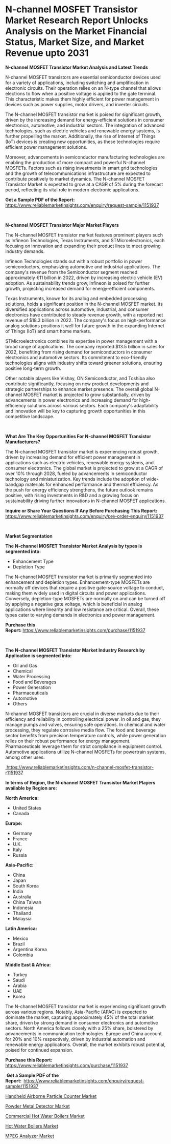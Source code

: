 <p><h1>N-channel MOSFET Transistor Market Research Report Unlocks Analysis on the Market Financial Status, Market Size, and Market Revenue upto 2031</h1></p><p><strong>N-channel MOSFET Transistor Market Analysis and Latest Trends</strong></p>
<p><p>N-channel MOSFET transistors are essential semiconductor devices used for a variety of applications, including switching and amplification in electronic circuits. Their operation relies on an N-type channel that allows electrons to flow when a positive voltage is applied to the gate terminal. This characteristic makes them highly efficient for power management in devices such as power supplies, motor drivers, and inverter circuits.</p><p>The N-channel MOSFET transistor market is poised for significant growth, driven by the increasing demand for energy-efficient solutions in consumer electronics, automotive, and industrial sectors. The integration of advanced technologies, such as electric vehicles and renewable energy systems, is further propelling the market. Additionally, the rise of Internet of Things (IoT) devices is creating new opportunities, as these technologies require efficient power management solutions.</p><p>Moreover, advancements in semiconductor manufacturing technologies are enabling the production of more compact and powerful N-channel MOSFETs. Factors such as rising investments in smart grid technologies and the growth of telecommunications infrastructure are expected to contribute positively to market dynamics. The N-channel MOSFET Transistor Market is expected to grow at a CAGR of 5% during the forecast period, reflecting its vital role in modern electronic applications.</p></p>
<p><strong>Get a Sample PDF of the Report:&nbsp;</strong> <a href="https://www.reliablemarketinsights.com/enquiry/request-sample/1151937?utm_campaign=1393&utm_medium=2&utm_source=Github&utm_content=ia&utm_term=19102024&utm_id=n-channel-mosfet-transistor">https://www.reliablemarketinsights.com/enquiry/request-sample/1151937</a></p>
<p>&nbsp;</p>
<p><strong>N-channel MOSFET Transistor Major Market Players</strong></p>
<p><p>The N-channel MOSFET transistor market features prominent players such as Infineon Technologies, Texas Instruments, and STMicroelectronics, each focusing on innovation and expanding their product lines to meet growing industry demands.</p><p>Infineon Technologies stands out with a robust portfolio in power semiconductors, emphasizing automotive and industrial applications. The company's revenue from the Semiconductor segment reached approximately €11 billion in 2022, driven by increasing electric vehicle (EV) adoption. As sustainability trends grow, Infineon is poised for further growth, projecting increased demand for energy-efficient components.</p><p>Texas Instruments, known for its analog and embedded processing solutions, holds a significant position in the N-channel MOSFET market. Its diversified applications across automotive, industrial, and consumer electronics have contributed to steady revenue growth, with a reported net revenue of $18.3 billion in 2022. The company's focus on high-performance analog solutions positions it well for future growth in the expanding Internet of Things (IoT) and smart home markets.</p><p>STMicroelectronics combines its expertise in power management with a broad range of applications. The company reported $13.5 billion in sales for 2022, benefiting from rising demand for semiconductors in consumer electronics and automotive sectors. Its commitment to eco-friendly technologies aligns with industry shifts toward greener solutions, ensuring positive long-term growth.</p><p>Other notable players like Vishay, ON Semiconductor, and Toshiba also contribute significantly, focusing on new product developments and strategic partnerships to enhance market presence. The overall global N-channel MOSFET market is projected to grow substantially, driven by advancements in power electronics and increasing demand for high-efficiency solutions across various sectors. Each company's adaptability and innovation will be key to capturing growth opportunities in this competitive landscape.</p></p>
<p>&nbsp;</p>
<p><strong>What Are The Key Opportunities For N-channel MOSFET Transistor Manufacturers?</strong></p>
<p><p>The N-channel MOSFET transistor market is experiencing robust growth, driven by increasing demand for efficient power management in applications such as electric vehicles, renewable energy systems, and consumer electronics. The global market is projected to grow at a CAGR of over 10% through 2028, fueled by advancements in semiconductor technology and miniaturization. Key trends include the adoption of wide-bandgap materials for enhanced performance and thermal efficiency. As the push for energy efficiency strengthens, the future outlook remains positive, with rising investments in R&D and a growing focus on sustainability driving further innovations in N-channel MOSFET applications.</p></p>
<p><strong>Inquire or Share Your Questions If Any Before Purchasing This Report:</strong> <a href="https://www.reliablemarketinsights.com/enquiry/pre-order-enquiry/1151937?utm_campaign=1393&utm_medium=2&utm_source=Github&utm_content=ia&utm_term=19102024&utm_id=n-channel-mosfet-transistor">https://www.reliablemarketinsights.com/enquiry/pre-order-enquiry/1151937</a></p>
<p>&nbsp;</p>
<p><strong>Market Segmentation</strong></p>
<p><strong>The N-channel MOSFET Transistor Market Analysis by types is segmented into:</strong></p>
<p><ul><li>Enhancement Type</li><li>Depletion Type</li></ul></p>
<p><p>The N-channel MOSFET transistor market is primarily segmented into enhancement and depletion types. Enhancement-type MOSFETs are normally off devices that require a positive gate-source voltage to conduct, making them widely used in digital circuits and power applications. Conversely, depletion-type MOSFETs are normally on and can be turned off by applying a negative gate voltage, which is beneficial in analog applications where linearity and low resistance are critical. Overall, these types cater to varying demands in electronics and power management.</p></p>
<p><strong>Purchase this Report:&nbsp;</strong><a href="https://www.reliablemarketinsights.com/purchase/1151937?utm_campaign=1393&utm_medium=2&utm_source=Github&utm_content=ia&utm_term=19102024&utm_id=n-channel-mosfet-transistor">https://www.reliablemarketinsights.com/purchase/1151937</a></p>
<p>&nbsp;</p>
<p><strong>The N-channel MOSFET Transistor Market Industry Research by Application is segmented into:</strong></p>
<p><ul><li>Oil and Gas</li><li>Chemical</li><li>Water Processing</li><li>Food and Beverages</li><li>Power Generation</li><li>Pharmaceuticals</li><li>Automotive</li><li>Others</li></ul></p>
<p><p>N-channel MOSFET transistors are crucial in diverse markets due to their efficiency and reliability in controlling electrical power. In oil and gas, they manage pumps and valves, ensuring safe operations. In chemical and water processing, they regulate corrosive media flow. The food and beverage sector benefits from precision temperature controls, while power generation relies on their robust performance for energy management. Pharmaceuticals leverage them for strict compliance in equipment control. Automotive applications utilize N-channel MOSFETs for powertrain systems, among other uses.</p></p>
<p><a href="https://www.reliablemarketinsights.com/n-channel-mosfet-transistor-r1151937?utm_campaign=1393&utm_medium=2&utm_source=Github&utm_content=ia&utm_term=19102024&utm_id=n-channel-mosfet-transistor">&nbsp;https://www.reliablemarketinsights.com/n-channel-mosfet-transistor-r1151937</a></p>
<p><strong>In terms of Region, the N-channel MOSFET Transistor Market Players available by Region are:</strong></p>
<p>
    <p> <strong> North America: </strong>
        <ul>
            <li>United States</li>
            <li>Canada</li>
        </ul>
        </p> 
    <p> <strong> Europe: </strong>
        <ul>
            <li>Germany</li>
            <li>France</li>
            <li>U.K.</li>
            <li>Italy</li>
            <li>Russia</li>
        </ul>
        </p> 
    <p> <strong> Asia-Pacific: </strong>
        <ul>
            <li>China</li>
            <li>Japan</li>
            <li>South Korea</li>
            <li>India</li>
            <li>Australia</li>
            <li>China Taiwan</li>
            <li>Indonesia</li>
            <li>Thailand</li>
            <li>Malaysia</li>
        </ul>
        </p> 
    <p> <strong> Latin America: </strong>
        <ul>
            <li>Mexico</li>
            <li>Brazil</li>
            <li>Argentina Korea</li>
            <li>Colombia</li>
        </ul>
        </p> 
    <p> <strong> Middle East & Africa: </strong>
        <ul>
            <li>Turkey</li>
            <li>Saudi</li>
            <li>Arabia</li>
            <li>UAE</li>
            <li>Korea</li>
        </ul>
    </p>
    </p>
<p><p>The N-channel MOSFET transistor market is experiencing significant growth across various regions. Notably, Asia-Pacific (APAC) is expected to dominate the market, capturing approximately 45% of the total market share, driven by strong demand in consumer electronics and automotive sectors. North America follows closely with a 25% share, bolstered by advancements in communication technologies. Europe and China account for 20% and 10% respectively, driven by industrial automation and renewable energy applications. Overall, the market exhibits robust potential, poised for continued expansion.</p></p>
<p><strong>Purchase this Report: </strong><a href="https://www.reliablemarketinsights.com/purchase/1151937?utm_campaign=1393&utm_medium=2&utm_source=Github&utm_content=ia&utm_term=19102024&utm_id=n-channel-mosfet-transistor">https://www.reliablemarketinsights.com/purchase/1151937</a></p>
<p>&nbsp;<strong>Get a Sample PDF of the Report:&nbsp;&nbsp;</strong><a href="https://www.reliablemarketinsights.com/enquiry/request-sample/1151937?utm_campaign=1393&utm_medium=2&utm_source=Github&utm_content=ia&utm_term=19102024&utm_id=n-channel-mosfet-transistor">https://www.reliablemarketinsights.com/enquiry/request-sample/1151937</a></p>
<p><strong></strong></p>
<p><p><a href="https://www.linkedin.com/pulse/global-handheld-airborne-particle-counter-market-focus-product-g8bme?utm_campaign=1393&utm_medium=2&utm_source=Github&utm_content=ia&utm_term=19102024&utm_id=n-channel-mosfet-transistor">Handheld Airborne Particle Counter Market</a></p><p><a href="https://www.linkedin.com/pulse/powder-metal-detector-market-consolidation-impact-structure-mncze?utm_campaign=1393&utm_medium=2&utm_source=Github&utm_content=ia&utm_term=19102024&utm_id=n-channel-mosfet-transistor">Powder Metal Detector Market</a></p><p><a href="https://www.linkedin.com/pulse/emerging-commercial-hot-water-boilers-market-opportunities-7fute?utm_campaign=1393&utm_medium=2&utm_source=Github&utm_content=ia&utm_term=19102024&utm_id=n-channel-mosfet-transistor">Commercial Hot Water Boilers Market</a></p><p><a href="https://www.linkedin.com/pulse/strategic-roadmap-success-global-hot-water-boilers-market-bsvue?utm_campaign=1393&utm_medium=2&utm_source=Github&utm_content=ia&utm_term=19102024&utm_id=n-channel-mosfet-transistor">Hot Water Boilers Market</a></p><p><a href="https://www.linkedin.com/pulse/mpeg-analyzer-market-revolution-size-share-emerging-trends-tnd6e?utm_campaign=1393&utm_medium=2&utm_source=Github&utm_content=ia&utm_term=19102024&utm_id=n-channel-mosfet-transistor">MPEG Analyzer Market</a></p></p>
